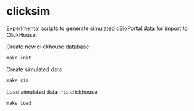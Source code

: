 # clicksim

Experimental scripts to generate simulated cBioPortal data for import to ClickHouse.

Create new clickhouse database:

    make init

Create simulated data

    make sim

Load simulated data into clickhouse

    make load